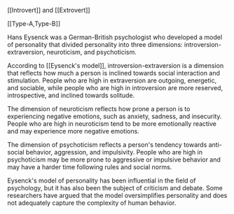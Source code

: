 [[Introvert]]  and [[Extrovert]]

[[Type-A,Type-B]]

Hans Eysenck was a German-British psychologist who developed a model of personality that divided personality into three dimensions: introversion-extraversion, neuroticism, and psychoticism.

According to [[Eysenck's model]], introversion-extraversion is a dimension that reflects how much a person is inclined towards social interaction and stimulation. People who are high in extraversion are outgoing, energetic, and sociable, while people who are high in introversion are more reserved, introspective, and inclined towards solitude.

The dimension of neuroticism reflects how prone a person is to experiencing negative emotions, such as anxiety, sadness, and insecurity. People who are high in neuroticism tend to be more emotionally reactive and may experience more negative emotions.

The dimension of psychoticism reflects a person's tendency towards anti-social behavior, aggression, and impulsivity. People who are high in psychoticism may be more prone to aggressive or impulsive behavior and may have a harder time following rules and social norms.

Eysenck's model of personality has been influential in the field of psychology, but it has also been the subject of criticism and debate. Some researchers have argued that the model oversimplifies personality and does not adequately capture the complexity of human behavior.